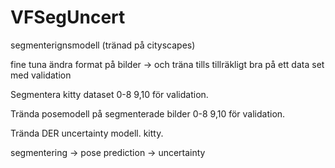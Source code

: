 # VFSegUncert

segmenterignsmodell (tränad på cityscapes)

fine tuna ändra format på bilder -> och träna tills tillräkligt bra på ett data set med validation

Segmentera kitty dataset 0-8 9,10 för validation.

Trända posemodell på segmenterade bilder 0-8 9,10 för validation.

Trända DER uncertainty modell. kitty.

segmentering -> pose prediction -> uncertainty